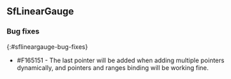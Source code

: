 ## SfLinearGauge

### Bug fixes
{:#sflineargauge-bug-fixes}

* \#F165151 - The last pointer will be added when adding multiple pointers dynamically, and pointers and ranges binding will be working fine.
